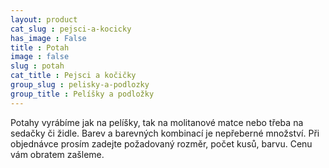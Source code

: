 ```yaml
---
layout: product
cat_slug : pejsci-a-kocicky
has_image : False
title : Potah
image : false
slug : potah
cat_title : Pejsci a kočičky
group_slug : pelisky-a-podlozky
group_title : Pelíšky a podložky
---
```


Potahy vyrábíme jak na pelíšky, tak na molitanové matce nebo třeba na sedačky či židle. Barev a barevných kombinací je nepřeberné množství. Při objednávce prosím zadejte požadovaný rozměr, počet kusů, barvu. Cenu vám obratem zašleme.

